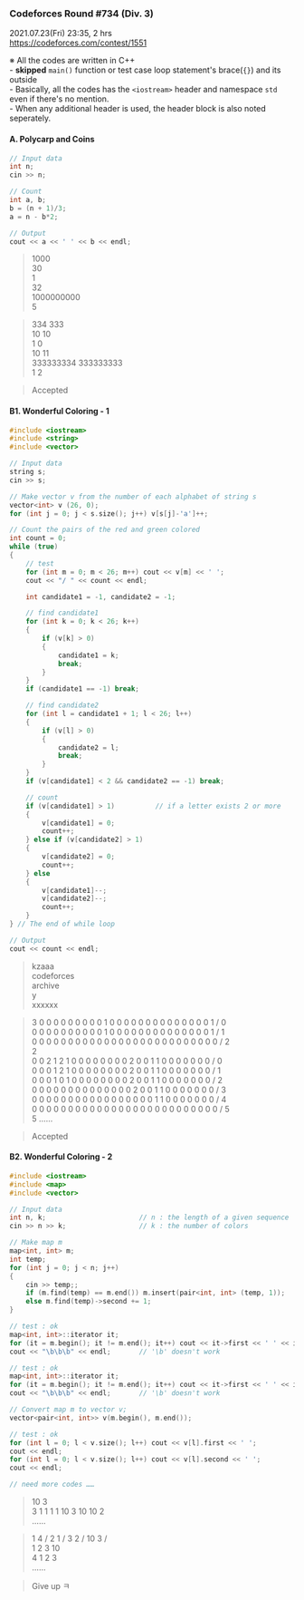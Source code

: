 ### Codeforces Round #734 (Div. 3)

2021.07.23(Fri) 23:35, 2 hrs  
https://codeforces.com/contest/1551

※ All the codes are written in C++  
    - **skipped** `main()` function or test case loop statement's brace(`{}`) and its outside  
    - Basically, all the codes has the `<iostream>` header and namespace `std` even if there's no mention.  
    - When any additional header is used, the header block is also noted seperately.


#### A. Polycarp and Coins

```cpp
// Input data
int n;
cin >> n;

// Count
int a, b;
b = (n + 1)/3;
a = n - b*2;

// Output
cout << a << ' ' << b << endl;
```

> 1000  
> 30  
> 1  
> 32  
> 1000000000  
> 5

> 334 333  
> 10 10  
> 1 0  
> 10 11  
> 333333334 333333333  
> 1 2

> Accepted


#### B1. Wonderful Coloring - 1

```cpp
#include <iostream>
#include <string>
#include <vector>
```

```cpp
// Input data
string s;
cin >> s;

// Make vector v from the number of each alphabet of string s
vector<int> v (26, 0);
for (int j = 0; j < s.size(); j++) v[s[j]-'a']++;

// Count the pairs of the red and green colored
int count = 0;
while (true)
{
    // test
    for (int m = 0; m < 26; m++) cout << v[m] << ' ';
    cout << "/ " << count << endl;

    int candidate1 = -1, candidate2 = -1;

    // find candidate1
    for (int k = 0; k < 26; k++)
    {
        if (v[k] > 0)
        {
            candidate1 = k;
            break;
        }
    }
    if (candidate1 == -1) break;

    // find candidate2
    for (int l = candidate1 + 1; l < 26; l++)
    {
        if (v[l] > 0)
        {
            candidate2 = l;
            break;
        }
    }
    if (v[candidate1] < 2 && candidate2 == -1) break;

    // count
    if (v[candidate1] > 1)          // if a letter exists 2 or more
    {
        v[candidate1] = 0;
        count++;
    } else if (v[candidate2] > 1)
    {
        v[candidate2] = 0;
        count++;
    } else
    {
        v[candidate1]--;
        v[candidate2]--;
        count++;
    }
} // The end of while loop

// Output
cout << count << endl;
```

> kzaaa  
> codeforces  
> archive  
> y  
> xxxxxx

> 3 0 0 0 0 0 0 0 0 0 1 0 0 0 0 0 0 0 0 0 0 0 0 0 0 1 / 0  
> 0 0 0 0 0 0 0 0 0 0 1 0 0 0 0 0 0 0 0 0 0 0 0 0 0 1 / 1  
> 0 0 0 0 0 0 0 0 0 0 0 0 0 0 0 0 0 0 0 0 0 0 0 0 0 0 / 2  
> 2  
> 0 0 2 1 2 1 0 0 0 0 0 0 0 0 2 0 0 1 1 0 0 0 0 0 0 0 / 0  
> 0 0 0 1 2 1 0 0 0 0 0 0 0 0 2 0 0 1 1 0 0 0 0 0 0 0 / 1  
> 0 0 0 1 0 1 0 0 0 0 0 0 0 0 2 0 0 1 1 0 0 0 0 0 0 0 / 2  
> 0 0 0 0 0 0 0 0 0 0 0 0 0 0 2 0 0 1 1 0 0 0 0 0 0 0 / 3  
> 0 0 0 0 0 0 0 0 0 0 0 0 0 0 0 0 0 1 1 0 0 0 0 0 0 0 / 4  
> 0 0 0 0 0 0 0 0 0 0 0 0 0 0 0 0 0 0 0 0 0 0 0 0 0 0 / 5  
> 5
> ……

> Accepted


#### B2. Wonderful Coloring - 2

```cpp
#include <iostream>
#include <map>
#include <vector>
```

```cpp
// Input data
int n, k;                       // n : the length of a given sequence
cin >> n >> k;                  // k : the number of colors
```

```cpp
// Make map m
map<int, int> m;
int temp;
for (int j = 0; j < n; j++)
{
    cin >> temp;;
    if (m.find(temp) == m.end()) m.insert(pair<int, int> (temp, 1));
    else m.find(temp)->second += 1;
}

// test : ok
map<int, int>::iterator it;
for (it = m.begin(); it != m.end(); it++) cout << it->first << ' ' << it->second << " / ";
cout << "\b\b\b" << endl;       // '\b' doesn't work
```

```cpp
// test : ok
map<int, int>::iterator it;
for (it = m.begin(); it != m.end(); it++) cout << it->first << ' ' << it->second << " / ";
cout << "\b\b\b" << endl;       // '\b' doesn't work

// Convert map m to vector v;
vector<pair<int, int>> v(m.begin(), m.end());

// test : ok
for (int l = 0; l < v.size(); l++) cout << v[l].first << ' ';
cout << endl;        
for (int l = 0; l < v.size(); l++) cout << v[l].second << ' ';
cout << endl;
```

```cpp
// need more codes ……
```

> 10 3  
> 3 1 1 1 1 10 3 10 10 2  
> ……

> 1 4 / 2 1 / 3 2 / 10 3 /  
> 1 2 3 10  
> 4 1 2 3  
> ……

> Give up ㅋ